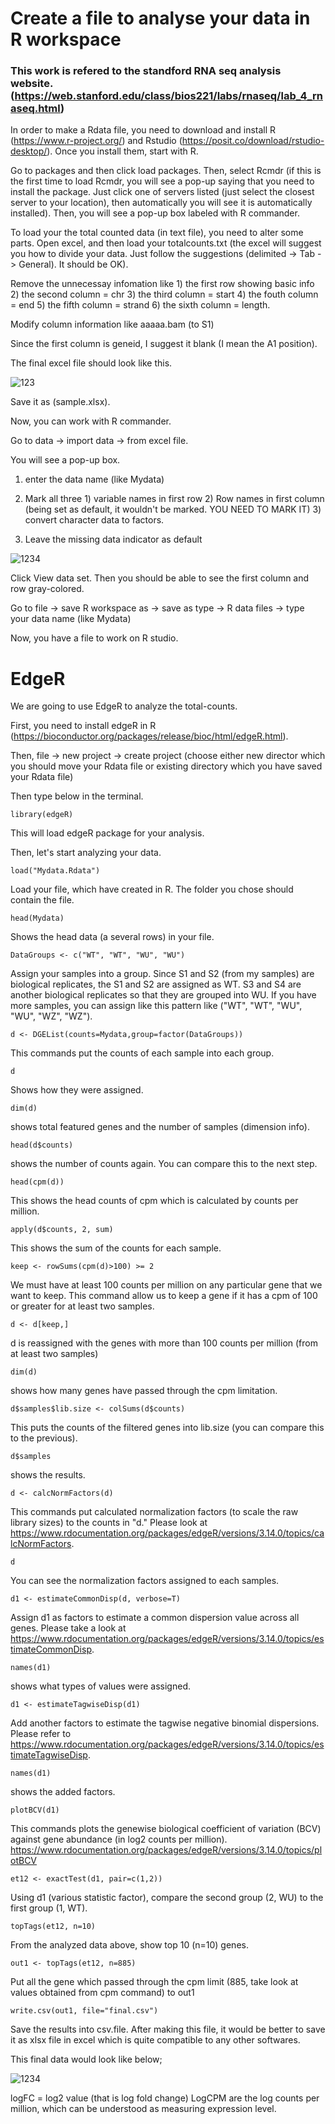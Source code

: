 # Create a file to analyse your data in R workspace
### This work is refered to the standford RNA seq analysis website. (https://web.stanford.edu/class/bios221/labs/rnaseq/lab_4_rnaseq.html)
In order to make a Rdata file, you need to download and install R (https://www.r-project.org/) and Rstudio (https://posit.co/download/rstudio-desktop/).
Once you install them, start with R.


Go to packages and then click load packages. Then, select Rcmdr (if this is the first time to load Rcmdr, you will see a pop-up saying that you need to install the package. Just click one of servers listed (just select the closest server to your location), then automatically you will see it is automatically installed).
Then, you will see a pop-up box labeled with R commander. 


To load your the total counted data (in text file), you need to alter some parts.
Open excel, and then load your totalcounts.txt (the excel will suggest you how to divide your data. Just follow the suggestions (delimited -> Tab -> General). It should be OK).


Remove the unnecessay infomation like 1) the first row showing basic info 2) the second column = chr 3) the third column = start 4) the fouth column = end 5) the fifth column = strand 6) the sixth column = length. 


Modify column information like aaaaa.bam (to S1)


Since the first column is geneid, I suggest it blank (I mean the A1 position).


The final excel file should look like this.



![123](https://user-images.githubusercontent.com/105310312/210405420-99a88765-1d46-4daa-96de-9ec1c8eba797.png)

Save it as (sample.xlsx).


Now, you can work with R commander.


Go to data -> import data -> from excel file.

You will see a pop-up box.


1) enter the data name (like Mydata)


2) Mark all three 1) variable names in first row 2) Row names in first column (being set as default, it wouldn't be marked. YOU NEED TO MARK IT) 3) convert character data to factors.

3) Leave the missing data indicator as default <empty cell>  

  
  
 ![1234](https://user-images.githubusercontent.com/105310312/210407051-ac6d6d00-e4a7-45ed-8f5b-1b95530034e1.png)

  
Click View data set. Then you should be able to see the first column and row gray-colored.
  
  
Go to file -> save R workspace as -> save as type -> R data files -> type your data name (like Mydata) 
  
  
Now, you have a file to work on R studio.
  

# EdgeR
  
We are going to use EdgeR to analyze the total-counts.
  
First, you need to install edgeR in R (https://bioconductor.org/packages/release/bioc/html/edgeR.html).

  Then, file -> new project -> create project (choose either new director which you should move your Rdata file or existing directory which you have saved your Rdata file)
  
  Then type below in the terminal.
``` 
library(edgeR)
```
This will load edgeR package for your analysis.
  
  
Then, let's start analyzing your data.
  

  ```
  load("Mydata.Rdata")
  ```
Load your file, which have created in R. The folder you chose should contain the file.
  ```
  head(Mydata)
  ```
Shows the head data (a several rows) in your file.  
  ```
  DataGroups <- c("WT", "WT", "WU", "WU")
  ```
Assign your samples into a group. Since S1 and S2 (from my samples) are biological replicates, the S1 and S2 are assigned as WT.
S3 and S4 are another biological replicates so that they are grouped into WU. If you have more samples, you can assign like this pattern like ("WT", "WT", "WU", "WU", "WZ", "WZ").
                
```
d <- DGEList(counts=Mydata,group=factor(DataGroups))
```
This commands put the counts of each sample into each group.
```
d
```
Shows how they were assigned.
```
dim(d)
```
shows total featured genes and the number of samples (dimension info).
```
head(d$counts)
```
shows the number of counts again. You can compare this to the next step. 
```
head(cpm(d))
```
This shows the head counts of cpm which is calculated by counts per million. 
```
apply(d$counts, 2, sum)
```
This shows the sum of the counts for each sample.
```
keep <- rowSums(cpm(d)>100) >= 2
```
We must have at least 100 counts per million on any particular gene that we want to keep. This command allow us to keep a gene if it has a cpm of 100 or greater for at least two samples.
 
```
d <- d[keep,]
```
d is reassigned with the genes with more than 100 counts per million (from at least two samples)      
```
dim(d)
```
shows how many genes have passed through the cpm limitation.    
```
d$samples$lib.size <- colSums(d$counts)
```
This puts the counts of the filtered genes into lib.size (you can compare this to the previous).   
```
d$samples
```
shows the results.  
```
d <- calcNormFactors(d)
```
This commands put calculated normalization factors (to scale the raw library sizes) to the counts in "d."
Please look at https://www.rdocumentation.org/packages/edgeR/versions/3.14.0/topics/calcNormFactors.
     
```
d
```
You can see the normalization factors assigned to each samples.
     
```
d1 <- estimateCommonDisp(d, verbose=T)
```
Assign d1 as factors to estimate a common dispersion value across all genes.
Please take a look at https://www.rdocumentation.org/packages/edgeR/versions/3.14.0/topics/estimateCommonDisp.  
```
names(d1)
```
shows what types of values were assigned.  
```
d1 <- estimateTagwiseDisp(d1)
```
Add another factors to estimate the tagwise negative binomial dispersions.
Please refer to https://www.rdocumentation.org/packages/edgeR/versions/3.14.0/topics/estimateTagwiseDisp.      
```
names(d1)
```
shows the added factors.      
```
plotBCV(d1)
```
This commands plots the genewise biological coefficient of variation (BCV) against gene abundance (in log2 counts per million).      
https://www.rdocumentation.org/packages/edgeR/versions/3.14.0/topics/plotBCV      
```
et12 <- exactTest(d1, pair=c(1,2))
```
Using d1 (various statistic factor), compare the second group (2, WU) to the first group (1, WT).  
```
topTags(et12, n=10)
```
From the analyzed data above, show top 10 (n=10) genes.  
```
out1 <- topTags(et12, n=885)
```
Put all the gene which passed through the cpm limit (885, take look at values obtained from cpm command) to out1         
```
write.csv(out1, file="final.csv")
```
Save the results into csv.file.
After making this file, it would be better to save it as xlsx file in excel which is quite compatible to any other softwares.

This final data would look like below;
    
![1234](https://user-images.githubusercontent.com/105310312/210437203-41db0b5a-5a1e-4b38-b346-c4a521d4a33b.png)



        
 logFC = log2 value (that is log fold change)
 LogCPM are the log counts per million, which can be understood as measuring expression level.
 
 
